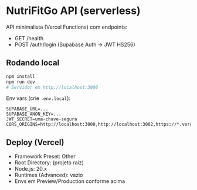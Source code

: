 # NutriFitGo API (serverless)

API minimalista (Vercel Functions) com endpoints:
- GET /health
- POST /auth/login (Supabase Auth → JWT HS256)

## Rodando local

```bash
npm install
npm run dev
# Servidor em http://localhost:3006
```

Env vars (crie `.env.local`):
```
SUPABASE_URL=...
SUPABASE_ANON_KEY=...
JWT_SECRET=uma-chave-segura
CORS_ORIGINS=http://localhost:3000,http://localhost:3002,https://*.vercel.app,https://www.nutrifitgo.app
```

## Deploy (Vercel)
- Framework Preset: Other
- Root Directory: (projeto raiz)
- Node.js: 20.x
- Runtimes (Advanced): vazio
- Envs em Preview/Production conforme acima

